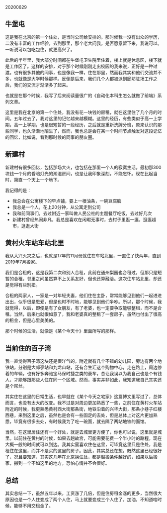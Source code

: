 20200629

## 牛堡屯


这是我在北京的第一个住处，是当时公司给安排的。那时候我一没有出众的学历，二没有丰富的工作经验，去到那里，那个老大问我，是否愿意留下来，我说可以。一听说可以包吃包住，就更高兴了。


此后的半年里，我大部分时间都在牛堡屯卫生院里住着，楼上就是休息区，楼下就是工作区了。这样的安排，对于那个时候刚刚走出校园的我来说，正好是一种过渡。也有很多其他的同事，也是像我一样，住在那里，然而我其实和他们交流并不多，也就像是大学时候那样。反倒是后来，我们几个人都被派到廊坊驻场工作之后，我们的交流才渐渐多了起来。


也就是在那个时候，我写了后来阅读量很广的《自动化本科生怎么就做了前端》系列文章。



这里是我在北京的第一个住处，我没有花一块钱的房租，就在这里住了几个月的时间。五年过去了，我对这里的记忆越来越模糊。这里的经历，有些类似于高一上学期，高一上学期，也是很短暂的一段经历，之后就是重新洗牌分班，原来认识的那些同学，也久渐渐地陌生了，然而，我也总是会在某一个时间节点触发对这段记忆的回忆，比如说，看到那时候的同事的朋友圈。



## 新建村

新建村有很多回忆，包括那场大火，也包括在那里一个人的寂寞生活。最初那300块钱一个月的昏暗灯光的潮湿房间，也是让我印象深刻，不能忘怀。现在比起当时，简直一个天上一个地下。

我记得的是：

- 我总会在公寓楼下的早点铺，要上一根油条，一碗豆腐脑
- 我总是一个人，花上20分钟，从公寓走到公司
- 我和前同事们，去过附近一家叫做人民公社的主题餐厅吃饭，去过好几次
- 新建村曾经热闹非凡，我总是喜欢在闲暇无事时，去村子里逛一逛，逛逛超市，逛逛大街



##  黄村火车站车站北里


我从大兴火灾之后，也就是17年的11月份就住在车站北里，一直住了快两年，直到2019年7月搬家。

我们是合租的，这是我第二次和别人合租，此前在通州梨园也合租过，但那只是短暂的合租，邻里之间虽然算不上关系友好，但也还算融洽。这次住车站北里，却还是觉得有些别扭。

合租的两家人，一家是一对年轻夫妻，他们住在主卧，常常能够见到他们一起进进出出，似乎很是恩爱，但是也时不时地，能够见到他们争吵。所以，那个时候，我就觉得，以后，即便是有了女朋友，有了老婆，也一定要争取能够整租，而不是合租。当然，后来也就很如意了，我和老婆真的整租了一套房子，虽然也付出了很高的租金，但是心里美美的。


那个时候的生活，就像是《某个今天十》里面所写的那样。

## 当前住的百子湾

我一直觉得百子湾这块还是很洋气的，附近就有几个不错的幼儿园，旁边有两个地铁站，分别是大郊亭站和九龙山站，还有合生汇这个购物中心，走在路上，周边停着的车辆，也有好多奔驰宝马保时捷之类的豪车，总让我误以为我自己也是个有钱人，才能够跟那些人住在同一个区域。然而，事实并非如此，我知道我自己其实还是个屌丝。

其实住在这里的日常生活，也早就在《某个今天之宅家》这篇博文里写过了，总体而言，也没有太大的改变。我不过是对周边更加熟悉了一些，之前住在黄村火车站附近的时候，我更熟悉黄村西大街那条街，地铁沿着的兴华大街，那条小巷子红楼西巷，来到这里之后，虽然也是会有一些固定的去处，但是总体上对这片更加熟悉，毕竟有很多去处，有时候我为了吃一碗面，就去隔了两站地铁的面馆。

当然，在这里居住还有一个好处，就是去城里更方便了，你也可以说，这里就是城里。以前住在黄村的时候，如果去趟故宫，可能需要花费一个半小时的路程，现在大概一般的时间就可以到达。我其实蛮喜欢住在这里，可毕竟这里只是住处，我是租住在这里，而并不是买的这里的房子。因此，其实总还在想，既然这里已经很好了，况且要知道，其实这几年在北京换住处，都是越搬条件越好的，如果以后搬家，搬到一个不如这里的地方，恐怕心情并不会很好。

## 总结

其实总结一下，虽然五年以来，工资涨了几倍，但是住房租金涨的更多，当然很大原因也是一个人住变成了两个人住，马上就要变成三个人住了。加油，不知道啥时候，能够不用交租金了。